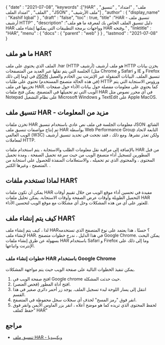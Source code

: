 {
  "date" : "2021-07-08",
  "keywords" :["HAR" , "ملف" , "امتداد" , "تنسيق الملف" , "امتداد الملف" , "JSON" , "ملف الأرشيف"] ,
  "author" : {
    "display_name" : "Kashif Iqbal"
} ,
  "draft" : "false",
  "toc" : true,
  "title" :"HAR - تنسيق ملف أرشيف HTTP" ,
  "description" :"دليل تنسيق الملف الخاص بك لمعرفة ما هو ملف HAR وواجهات برمجة التطبيقات التي يمكنها إنشاء ملف HAR وفتحه." ,
  "linktitle" : "HAR",
  "menu" : {
    "docs" : {
      "parent" : "web"
}
} ,
  "lastmod" : "2021-07-08"
}

## ما هو ملف HAR؟

الملف الذي يحتوي على ملف .har (HTTP أرشيف) هو ملف أرشيف HTTP يخزن بيانات الجلسة التي يتم نقلها عبر العديد من المتصفحات (مثل Chrome و Safari و IE و Firefox وما إلى ذلك) في [JSON](/ar/web/json/) تنسيق الملف. البيانات المنقولة عبر الإنترنت بين الخادم والعميل (في هذه الحالة متصفح المستخدم) تحتوي على طلبات HTTP ورؤوس الاستجابة التي يتم تخزينها في ملف HAR. كما يحتوي على معلومات مفصلة حول بيانات الأداء حول صفحات الويب التي تم تحميلها في المتصفح. يمكن فتح ملفات HAR في أي محرر نصوص مثل Notepad على نظام التشغيل Microsoft Windows و TextEdit على Apple MacOS.

## تنسيق ملف HAR - مزيد من المعلومات

تخزن ملفات HAR معلومات الجلسة في ملف نص عادي باستخدام تنسيق JSON الشائع. تم إنتاج مواصفات تنسيق ملف HAR بواسطة Web Performance Group التابعة لاتحاد الويب العالمي (W3C) ولكن تعذر نشرها. ومع ذلك ، فقد نجحت في تحديد تنسيق أرشيف لمعاملات HTTP.

بالإضافة إلى مراقبة نقل معلومات الطلب والاستجابة ، يتم استخدام ملفات HAR من قبل المطورين لتسجيل أداء متصفح الويب من حيث سرعة تحميل الصفحة ، ومدة تحميل المحتوى ، والمحتوى الذي تم تحميله ، والاستعلامات المنفذة للحصول على استجابة من المتصفح ، وغيرها الكثير. .

## لماذا تستخدم ملفات HAR؟

يمكن أن تكون ملفات HAR مفيدة في تحسين أداء موقع الويب من خلال تقييم أوقات التحميل الطويلة وأوقات عرض الصفحة وأوقات الاستجابة. يمكن تحليل ملفات HAR للعثور على أي من هذه المشكلات وحل أي مشكلات مع موقع الويب لتحسين الأداء.

## كيف يتم إنشاء ملف HAR؟

لذا ، كيف يتم إنشاء ملف HAR؟ حسنًا ، هذا يعتمد على نوع المتصفح الذي تستخدمه لإنشاء ملف HAR. في هذا الدليل ، ندرج خطوات متصفح Google Chrome. يمكن البحث بسهولة عن طرق إنشاء ملفات HAR باستخدام Safari و Firefox وما إلى ذلك على الإنترنت واتباعها.

### خطوات إنشاء ملف HAR باستخدام Google Chrome

يمكن تنفيذ الخطوات التالية على صفحة الويب حيث يتم مواجهة المشكلات.

1. افتح صفحة الويب في Google chrome حيث حدثت المشكلة.
1. افتح أداة المطور (فحص العنصر).
1. انتقل إلى يسار اللوحة لبدء تسجيل الملف. يوجد زر أحمر دائري صغير في هذا القسم.
1. انقر فوق "رمز المسح" لحذف أي سجلات سجل محفوظة في المتصفح.
1. لحفظ المحتوى الذي تريده كما هو موضح أعلاه ، انقر بزر الماوس الأيمن وانقر فوق "حفظ كملف HAR"

## مراجع

* [تنسيق ملف HAR - ويكيبيديا](https://en.wikipedia.org/wiki/HAR_(file_format))

